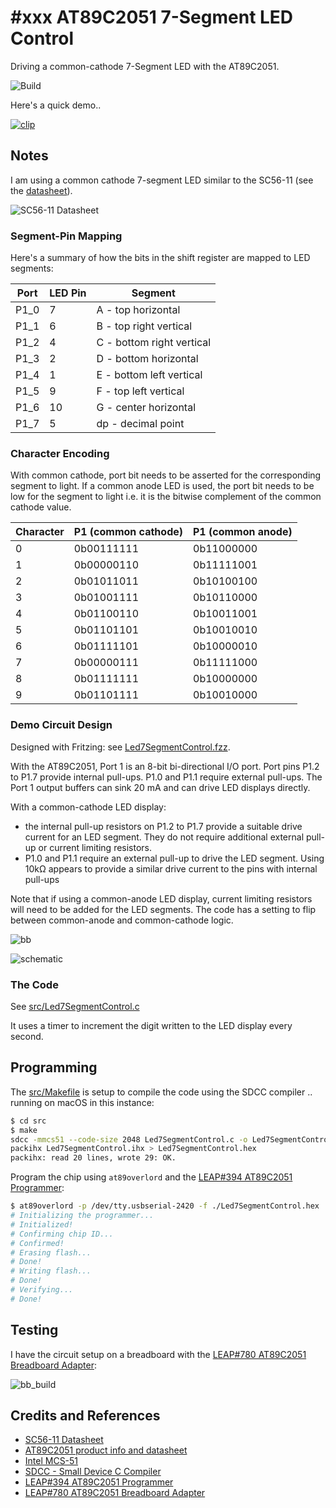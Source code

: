 # #xxx AT89C2051 7-Segment LED Control

Driving a common-cathode 7-Segment LED with the AT89C2051.

![Build](./assets/Led7SegmentControl_build.jpg?raw=true)

Here's a quick demo..

[![clip](https://img.youtube.com/vi/K3GfeQfV2wI/0.jpg)](https://www.youtube.com/watch?v=K3GfeQfV2wI)

## Notes

I am using a common cathode 7-segment LED similar to the SC56-11
(see the [datasheet](../../../playground/LED7Segment/assets/SC56-11_datasheet.pdf)).

![SC56-11 Datasheet](../../../playground/LED7Segment/assets/SC56-11_mechanical.jpg)

### Segment-Pin Mapping

Here's a summary of how the bits in the shift register are mapped to LED segments:

| Port   | LED Pin | Segment                    |
|--------|---------|----------------------------|
|  P1_0  |  7      |  A - top horizontal        |
|  P1_1  |  6      |  B - top right vertical    |
|  P1_2  |  4      |  C - bottom right vertical |
|  P1_3  |  2      |  D - bottom horizontal     |
|  P1_4  |  1      |  E - bottom left vertical  |
|  P1_5  |  9      |  F - top left vertical     |
|  P1_6  |  10     |  G - center  horizontal    |
|  P1_7  |  5      |  dp - decimal point        |

### Character Encoding

With common cathode, port bit needs to be asserted for the corresponding segment to light.
If a common anode LED is used, the port bit needs to be low for the segment to light i.e. it is the bitwise complement of the common cathode value.

| Character | P1 (common cathode) | P1 (common anode) |
|-----------|---------------------|-------------------|
| 0         | 0b00111111          | 0b11000000        |
| 1         | 0b00000110          | 0b11111001        |
| 2         | 0b01011011          | 0b10100100        |
| 3         | 0b01001111          | 0b10110000        |
| 4         | 0b01100110          | 0b10011001        |
| 5         | 0b01101101          | 0b10010010        |
| 6         | 0b01111101          | 0b10000010        |
| 7         | 0b00000111          | 0b11111000        |
| 8         | 0b01111111          | 0b10000000        |
| 9         | 0b01101111          | 0b10010000        |

### Demo Circuit Design

Designed with Fritzing: see [Led7SegmentControl.fzz](./Led7SegmentControl.fzz).

With the AT89C2051, Port 1 is an 8-bit bi-directional I/O port. Port pins P1.2 to P1.7 provide internal pull-ups. P1.0 and P1.1 require external pull-ups.
The Port 1 output buffers can sink 20 mA and can drive LED displays directly.

With a common-cathode LED display:

* the internal pull-up resistors on P1.2 to P1.7 provide a suitable drive current for an LED segment. They do not require additional external pull-up or current limiting resistors.
* P1.0 and P1.1 require an external pull-up to drive the LED segment. Using 10kΩ appears to provide a similar drive current to the pins with internal pull-ups

Note that if using a common-anode LED display, current limiting resistors will need to be added for the LED segments. The code has a setting to flip between common-anode and common-cathode logic.

![bb](./assets/Led7SegmentControl_bb.jpg?raw=true)

![schematic](./assets/Led7SegmentControl_schematic.jpg?raw=true)

### The Code

See [src/Led7SegmentControl.c](./src/Led7SegmentControl.c)

It uses a timer to increment the digit written to the LED display every second.

## Programming

The [src/Makefile](./src/Makefile) is setup to compile the code using the SDCC compiler .. running on macOS in this instance:

```sh
$ cd src
$ make
sdcc -mmcs51 --code-size 2048 Led7SegmentControl.c -o Led7SegmentControl.ihx
packihx Led7SegmentControl.ihx > Led7SegmentControl.hex
packihx: read 20 lines, wrote 29: OK.
```

Program the chip using `at89overlord` and
the [LEAP#394 AT89C2051 Programmer](../Programmer/):

```sh
$ at89overlord -p /dev/tty.usbserial-2420 -f ./Led7SegmentControl.hex
# Initializing the programmer...
# Initialized!
# Confirming chip ID...
# Confirmed!
# Erasing flash...
# Done!
# Writing flash...
# Done!
# Verifying...
# Done!
```

## Testing

I have the circuit setup on a breadboard with the [LEAP#780 AT89C2051 Breadboard Adapter](../BreadboardAdapter/):

![bb_build](./assets/Led7SegmentControl_bb_build.jpg?raw=true)

## Credits and References

* [SC56-11 Datasheet](../../../playground/LED7Segment/assets/SC56-11_datasheet.pdf)
* [AT89C2051 product info and datasheet](https://www.microchip.com/wwwproducts/en/AT89c2051)
* [Intel MCS-51](https://en.wikipedia.org/wiki/Intel_MCS-51)
* [SDCC - Small Device C Compiler](https://sdcc.sourceforge.net/)
* [LEAP#394 AT89C2051 Programmer](../Programmer/)
* [LEAP#780 AT89C2051 Breadboard Adapter](../BreadboardAdapter/)

